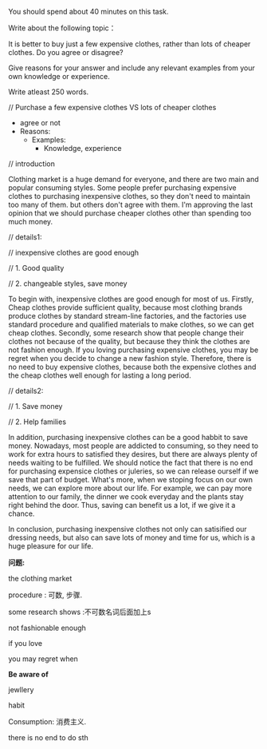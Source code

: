 You should spend about 40 minutes on this task.

Write about the following topic：

It is better to buy just a few expensive clothes, rather than lots of cheaper clothes. Do you agree or disagree?

Give reasons for your answer and include any relevant examples from your own knowledge or experience.

Write atleast 250 words.





// Purchase a few expensive clothes VS lots of cheaper clothes

- agree or not
- Reasons: 
  - Examples:
    - Knowledge, experience



// introduction

Clothing market is a huge demand for everyone, and there are two main and popular consuming styles. Some people prefer purchasing expensive clothes to purchasing inexpensive clothes, so they don't need to maintain too many of them. but others don't agree with them. I'm approving the last opinion that we should purchase cheaper clothes other than spending too much money.

// details1:

// inexpensive clothes are good enough

// 1. Good quality 

// 2. changeable styles, save money

To begin with, inexpensive clothes are good enough for most of us. Firstly, Cheap clothes provide sufficient quality, because most clothing brands produce clothes by standard stream-line factories, and the factories use standard procedure and qualified materials to make clothes, so we can get cheap clothes. Secondly, some research show that people change their clothes not because of the quality, but because they think the clothes are not fashion enough. If you loving purchasing expensive clothes, you may be regret when you decide to change a new fashion style. Therefore, there is no need to buy expensive clothes, because both the expensive clothes and the cheap clothes well enough for lasting a long period.

// details2:

// 1. Save money

// 2. Help families

In addition, purchasing inexpensive clothes can be a good habbit to save money. Nowadays, most people are addicted to consuming, so they need to work for extra hours to satisfied they desires, but there are always plenty of needs waiting to be fulfilled. We should notice the fact that there is no end for purchasing expensice clothes or juleries, so we can release ourself if we save that part of budget. What's more, when we stoping focus on our own needs, we can explore more about our life. For example, we can pay more attention to our family, the dinner we cook everyday and the plants stay right behind the door. Thus, saving can benefit us a lot, if we give it a chance.

In conclusion, purchasing inexpensive clothes not only can satisified our dressing needs, but also can save lots of money and time for us, which is a huge pleasure for our life.



**问题:**

the clothing market

procedure : 可数, 步骤.

some research shows :不可数名词后面加上s

not fashionable enough

if you love

you may regret when

**Be aware of**

jewllery



habit

Consumption: 消费主义.

there is no end to do sth































